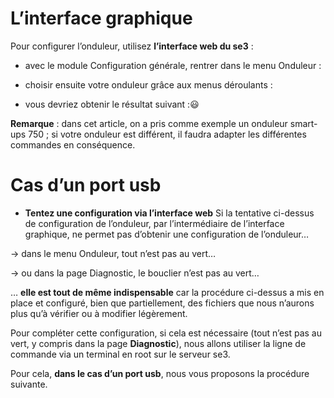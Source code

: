 # L’interface graphique

Pour configurer l’onduleur, utilisez **l’interface web du se3** : 

- avec le module Configuration générale, rentrer dans le menu Onduleur :

- choisir ensuite votre onduleur grâce aux menus déroulants :

- vous devriez obtenir le résultat suivant ::smiley:

**Remarque** : dans cet article, on a pris comme exemple un onduleur smart-ups 750 ; si votre onduleur est différent, il faudra adapter les différentes commandes en conséquence.

# Cas d’un port usb

- **Tentez une configuration via l’interface web**
Si la tentative ci-dessus de configuration de l’onduleur, par l’intermédiaire de l’interface graphique, ne permet pas d’obtenir une configuration de l’onduleur…

→ dans le menu Onduleur, tout n’est pas au vert…

→ ou dans la page Diagnostic, le bouclier n’est pas au vert…

… **elle est tout de même indispensable** car la procédure ci-dessus a mis en place et configuré, bien que partiellement, des fichiers que nous n’aurons plus qu’à vérifier ou à modifier légèrement.

Pour compléter cette configuration, si cela est nécessaire (tout n’est pas au vert, y compris dans la page **Diagnostic**), nous allons utiliser la ligne de commande via un terminal en root sur le serveur se3.

Pour cela, **dans le cas d’un port usb**, nous vous proposons la procédure suivante.
